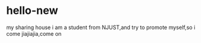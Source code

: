 # hello-new
my sharing house
i am a student from NJUST,and try to promote myself,so i come
jiajiajia,come on
